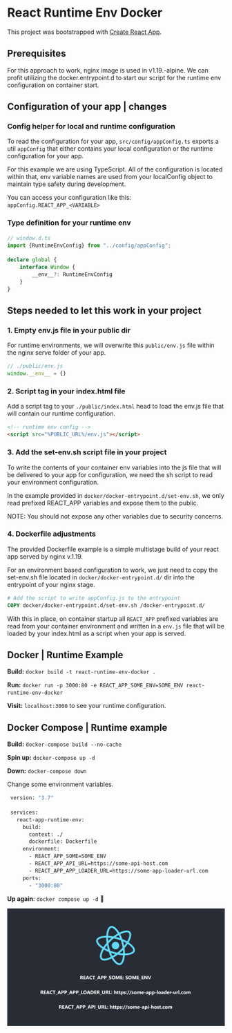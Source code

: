 # React Runtime Env Docker

This project was bootstrapped with [Create React App](https://github.com/facebook/create-react-app).

## Prerequisites

For this approach to work, nginx image is used in v1.19.-alpine.
We can profit utilizing the docker.entrypoint.d to start our script for the runtime env configuration on container start.

## Configuration of your app | changes

### Config helper for local and runtime configuration

To read the configuration for your app, `src/config/appConfig.ts` exports a util `appConfig` that either contains your local configuration or the runtime configuration for your app.

For this example we are using TypeScript. All of the configuration is located within that, env variable names are used from your localConfig object to maintain type safety during development.

You can access your configuration like this: `appConfig.REACT_APP_<VARIABLE>`

### Type definition for your runtime env
```typescript
// window.d.ts
import {RuntimeEnvConfig} from "../config/appConfig";

declare global {
    interface Window {
        __env__?: RuntimeEnvConfig
    }
}
```

## Steps needed to let this work in your project

### 1. Empty env.js file in your public dir
For runtime environments, we will overwrite this `public/env.js` file within the nginx serve folder of your app.

```javascript
// ./public/env.js
window.__env__ = {}
```

### 2. Script tag in your index.html file
Add a script tag to your `./public/index.html` head to load the env.js file that will contain our runtime configuration.

```html
<!-- runtime env config -->
<script src="%PUBLIC_URL%/env.js"></script>
```

### 3. Add the set-env.sh script file in your project
To write the contents of your container env variables into the js file that will be delivered to your app for configuration, we need the sh script to read your environment configuration.

In the example provided in `docker/docker-entrypoint.d/set-env.sh`, we only read prefixed REACT_APP variables and expose them to the public.

NOTE: You should not expose any other variables due to security concerns.

### 4. Dockerfile adjustments
The provided Dockerfile example is a simple multistage build of your react app served by nginx v.1.19.

For an environment based configuration to work, we just need to copy the set-env.sh file located in `docker/docker-entrypoint.d/` dir into the entrypoint of your nginx stage.

```dockerfile
# Add the script to write appConfig.js to the entrypoint
COPY docker/docker-entrypoint.d/set-env.sh /docker-entrypoint.d/
```
With this in place, on container startup all `REACT_APP` prefixed variables are read from your container environment and written in a `env.js` file that will be loaded by your index.html as a script when your app is served.

## Docker | Runtime Example

**Build:** `docker build -t react-runtime-env-docker .`

**Run:** `docker run -p 3000:80 -e REACT_APP_SOME_ENV=SOME_ENV react-runtime-env-docker`

**Visit:** `localhost:3000` to see your runtime configuration.

## Docker Compose | Runtime example
**Build:** `docker-compose build --no-cache`

**Spin up:** `docker-compose up -d`

**Down:** `docker-compose down`

Change some environment variables.
```dockerfile
 version: "3.7"

 services:
   react-app-runtime-env:
     build:
       context: ./
       dockerfile: Dockerfile
     environment:
       - REACT_APP_SOME=SOME_ENV
       - REACT_APP_API_URL=https://some-api-host.com
       - REACT_APP_APP_LOADER_URL=https://some-app-loader-url.com
     ports:
       - "3000:80"
```
**Up again**: `docker compose up -d` 🚀

![MarineGEO circle logo](/public/working_example.png "MarineGEO logo")
